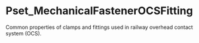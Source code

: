 # Pset_MechanicalFastenerOCSFitting

Common properties of clamps and fittings used in railway overhead contact system (OCS).

